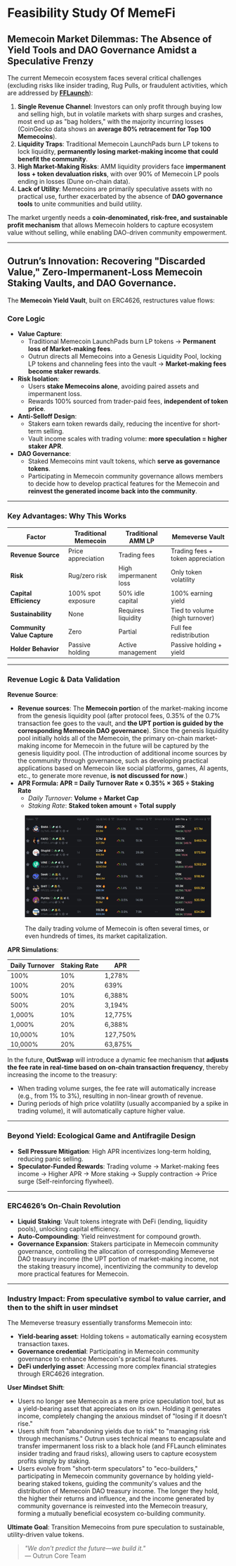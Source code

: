 # Feasibility Study Of MemeFi

## **Memecoin Market Dilemmas:** The Absence of Yield Tools and DAO Governance Amidst a Speculative Frenzy

The current Memecoin ecosystem faces several critical challenges (excluding risks like insider trading, Rug Pulls, or fraudulent activities, which are addressed by [**FFLaunch**](../../fflaunch/)):

1. **Single Revenue Channel**: Investors can only profit through buying low and selling high, but in volatile markets with sharp surges and crashes, most end up as "bag holders," with the majority incurring losses (CoinGecko data shows an **average 80% retracement for Top 100 Memecoins**).
2. **Liquidity Traps**: Traditional Memecoin LaunchPads burn LP tokens to lock liquidity, **permanently losing market-making income that could benefit the community**.
3. **High Market-Making Risks**: AMM liquidity providers face **impermanent loss + token devaluation risks**, with over 90% of Memecoin LP pools ending in losses (Dune on-chain data).
4. **Lack of Utility**: Memecoins are primarily speculative assets with no practical use, further exacerbated by the absence of **DAO governance tools** to unite communities and build utility.

The market urgently needs a **coin-denominated, risk-free, and sustainable profit mechanism** that allows Memecoin holders to capture ecosystem value without selling, while enabling DAO-driven community empowerment.

***

## **Outrun’s Innovation:** Recovering "Discarded Value," Zero-Impermanent-Loss Memecoin Staking Vaults, and DAO Governance.

The **Memecoin Yield Vault**, built on ERC4626, restructures value flows:

### **Core Logic**

* **Value Capture**:
  * Traditional Memecoin LaunchPads burn LP tokens → **Permanent loss of Market-making fees**.
  * Outrun directs all Memecoins into a Genesis Liquidity Pool, locking LP tokens and channeling fees into the vault → **Market-making fees become staker rewards**.
* **Risk Isolation**:
  * Users **stake Memecoins alone**, avoiding paired assets and impermanent loss.
  * Rewards 100% sourced from trader-paid fees, **independent of token price**.
* **Anti-Selloff Design**:
  * Stakers earn token rewards daily, reducing the incentive for short-term selling.
  * Vault income scales with trading volume: **more speculation = higher staker APR**.
* **DAO Governance**:
  * Staked Memecoins mint vault tokens, which **serve as governance tokens**.
  * Participating in Memecoin community governance allows members to decide how to develop practical features for the Memecoin and **reinvest the generated income back into the community**.

***

### **Key Advantages: Why This Works**

| **Factor**                  | **Traditional Memecoin** | **Traditional AMM LP** | **Memeverse Vault**               |
| --------------------------- | ------------------------ | ---------------------- | --------------------------------- |
| **Revenue Source**          | Price appreciation       | Trading fees           | Trading fees + token appreciation |
| **Risk**                    | Rug/zero risk            | High impermanent loss  | Only token volatility             |
| **Capital Efficiency**      | 100% spot exposure       | 50% idle capital       | 100% earning yield                |
| **Sustainability**          | None                     | Requires liquidity     | Tied to volume (high turnover)    |
| **Community Value Capture** | Zero                     | Partial                | Full fee redistribution           |
| **Holder Behavior**         | Passive holding          | Active management      | Passive holding + yield           |

***

### **Revenue Logic & Data Validation**

**Revenue Source**:

* **Revenue sources**: The **Memecoin portio**n of the market-making income from the genesis liquidity pool (after protocol fees, 0.35% of the 0.7% transaction fee goes to the vault, and **the UPT portion is guided by the corresponding Memecoin DAO governance**). Since the genesis liquidity pool initially holds all of the Memecoin, the primary on-chain market-making income for Memecoin in the future will be captured by the genesis liquidity pool. (The introduction of additional income sources by the community through governance, such as developing practical applications based on Memecoin like social platforms, games, AI agents, etc., to generate more revenue, **is not discussed for now**.)
* **APR Formula: APR = Daily Turnover Rate × 0.35% × 365 ÷ Staking Rate**
  * _Daily Turnover_: **Volume ÷ Market Cap**
  * _Staking Rate_: **Staked token amount ÷ Total supply**

<figure><img src="../../.gitbook/assets/gmgn.png" alt=""><figcaption><p>The daily trading volume of Memecoin is often several times, or even hundreds of times, its market capitalization.</p></figcaption></figure>

**APR Simulations**:

| **Daily Turnover** | **Staking Rate** | **APR**  |
| ------------------ | ---------------- | -------- |
| 100%               | 10%              | 1,278%   |
| 100%               | 20%              | 639%     |
| 500%               | 10%              | 6,388%   |
| 500%               | 20%              | 3,194%   |
| 1,000%             | 10%              | 12,775%  |
| 1,000%             | 20%              | 6,388%   |
| 10,000%            | 10%              | 127,750% |
| 10,000%            | 20%              | 63,875%  |

In the future, **OutSwap** will introduce a dynamic fee mechanism that **adjusts the fee rate in real-time based on on-chain transaction frequency**, thereby increasing the income to the treasury:

* When trading volume surges, the fee rate will automatically increase (e.g., from 1% to 3%), resulting in non-linear growth of revenue.
* During periods of high price volatility (usually accompanied by a spike in trading volume), it will automatically capture higher value.

***

### **Beyond Yield:** Ecological Game and Antifragile Design

* **Sell Pressure Mitigation**: High APR incentivizes long-term holding, reducing panic selling.
* **Speculator-Funded Rewards**: Trading volume → Market-making fees income → Higher APR → More staking → Supply contraction → Price surge (Self-reinforcing flywheel).

***

### **ERC4626’s On-Chain Revolution**

* **Liquid Staking**: Vault tokens integrate with DeFi (lending, liquidity pools), unlocking capital efficiency.
* **Auto-Compounding**: Yield reinvestment for compound growth.
* **Governance Expansion**: Stakers participate in Memecoin community governance, controlling the allocation of corresponding Memeverse DAO treasury income (the UPT portion of market-making income, not the staking treasury income), incentivizing the community to develop more practical features for Memecoin.

***

### **Industry Impact:** From speculative symbol to value carrier, and then to the shift in user mindset

The Memeverse treasury essentially transforms Memecoin into:

* **Yield-bearing asset**: Holding tokens = automatically earning ecosystem transaction taxes.
* **Governance credential**: Participating in Memecoin community governance to enhance Memecoin's practical features.
* **DeFi underlying asset**: Accessing more complex financial strategies through ERC4626 integration.

**User Mindset Shift**:

* Users no longer see Memecoin as a mere price speculation tool, but as a yield-bearing asset that appreciates on its own. Holding it generates income, completely changing the anxious mindset of "losing if it doesn’t rise."
* Users shift from "abandoning yields due to risk" to "managing risk through mechanisms." Outrun uses technical means to encapsulate and transfer impermanent loss risk to a black hole (and FFLaunch eliminates insider trading and fraud risks), allowing users to capture ecosystem profits simply by staking.
* Users evolve from "short-term speculators" to "eco-builders," participating in Memecoin community governance by holding yield-bearing staked tokens, guiding the community's values and the distribution of Memecoin DAO treasury income. The longer they hold, the higher their returns and influence, and the income generated by community governance is reinvested into the Memecoin treasury, forming a mutually beneficial ecosystem co-building community.

**Ultimate Goal**: Transition Memecoins from pure speculation to sustainable, utility-driven value tokens.

> _"We don’t predict the future—we build it."_\
> — Outrun Core Team
